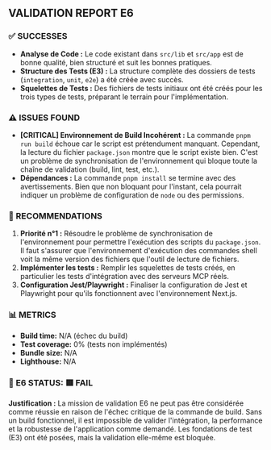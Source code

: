 ## VALIDATION REPORT E6

### ✅ SUCCESSES
- **Analyse de Code :** Le code existant dans `src/lib` et `src/app` est de bonne qualité, bien structuré et suit les bonnes pratiques.
- **Structure des Tests (E3) :** La structure complète des dossiers de tests (`integration`, `unit`, `e2e`) a été créée avec succès.
- **Squelettes de Tests :** Des fichiers de tests initiaux ont été créés pour les trois types de tests, préparant le terrain pour l'implémentation.

### ⚠️ ISSUES FOUND
- **[CRITICAL] Environnement de Build Incohérent :** La commande `pnpm run build` échoue car le script est prétendument manquant. Cependant, la lecture du fichier `package.json` montre que le script existe bien. C'est un problème de synchronisation de l'environnement qui bloque toute la chaîne de validation (build, lint, test, etc.).
- **Dépendances :** La commande `pnpm install` se termine avec des avertissements. Bien que non bloquant pour l'instant, cela pourrait indiquer un problème de configuration de `node` ou des permissions.

### 🔧 RECOMMENDATIONS
1.  **Priorité n°1 :** Résoudre le problème de synchronisation de l'environnement pour permettre l'exécution des scripts du `package.json`. Il faut s'assurer que l'environnement d'exécution des commandes shell voit la même version des fichiers que l'outil de lecture de fichiers.
2.  **Implémenter les tests :** Remplir les squelettes de tests créés, en particulier les tests d'intégration avec des serveurs MCP réels.
3.  **Configuration Jest/Playwright :** Finaliser la configuration de Jest et Playwright pour qu'ils fonctionnent avec l'environnement Next.js.

### 📊 METRICS
- **Build time:** N/A (échec du build)
- **Test coverage:** 0% (tests non implémentés)
- **Bundle size:** N/A
- **Lighthouse:** N/A

### 🎯 E6 STATUS: 🟥 FAIL

**Justification :** La mission de validation E6 ne peut pas être considérée comme réussie en raison de l'échec critique de la commande de build. Sans un build fonctionnel, il est impossible de valider l'intégration, la performance et la robustesse de l'application comme demandé. Les fondations de test (E3) ont été posées, mais la validation elle-même est bloquée.
